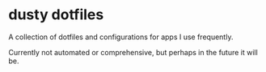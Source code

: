 # dusty dotfiles

A collection of dotfiles and configurations for apps I use frequently.

Currently not automated or comprehensive, but perhaps in the future it will be.

